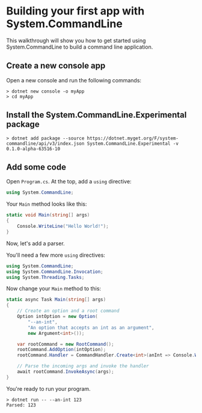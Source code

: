 # Building your first app with System.CommandLine

This walkthrough will show you how to get started using System.CommandLine to build a command line application.

## Create a new console app

Open a new console and run the following commands:

```console
> dotnet new console -o myApp
> cd myApp
```

## Install the System.CommandLine.Experimental package

```console
> dotnet add package --source https://dotnet.myget.org/F/system-commandline/api/v3/index.json System.CommandLine.Experimental -v 0.1.0-alpha-63516-10
```

## Add some code

Open `Program.cs`. At the top, add a `using` directive:

```csharp
using System.CommandLine;
```

Your `Main` method looks like this:

```csharp
static void Main(string[] args)
{
    Console.WriteLine("Hello World!");
}
```

Now, let's add a parser. 

You'll need a few more `using` directives:

```csharp
using System.CommandLine;
using System.CommandLine.Invocation;
using System.Threading.Tasks;
```

Now change your `Main` method to this:

```csharp
static async Task Main(string[] args)
{
    // Create an option and a root command
    Option intOption = new Option(
        "--an-int", 
        "An option that accepts an int as an argument",
        new Argument<int>());

    var rootCommand = new RootCommand();
    rootCommand.AddOption(intOption);
    rootCommand.Handler = CommandHandler.Create<int>(anInt => Console.WriteLine($"Parsed: {anInt}"));

    // Parse the incoming args and invoke the handler
    await rootCommand.InvokeAsync(args);
}
```

You're ready to run your program.

```console
> dotnet run -- --an-int 123
Parsed: 123
```

